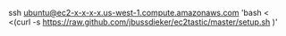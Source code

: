 ssh ubuntu@ec2-x-x-x-x.us-west-1.compute.amazonaws.com 'bash < <(curl -s https://raw.github.com/jbussdieker/ec2tastic/master/setup.sh )'
